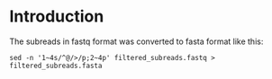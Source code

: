 # Introduction
The subreads in fastq format was converted to fasta format like this:

`sed -n '1~4s/^@/>/p;2~4p' filtered_subreads.fastq > filtered_subreads.fasta` 
